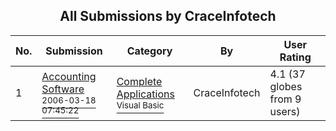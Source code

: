 ﻿<div align="center">

## All Submissions by CraceInfotech

</div>

No.  | Submission | Category | By   | User Rating
---- | ---------- | -------- | ---- | -----------
1 | [Accounting Software<br /><sup>2006-03-18 07:45:22</sup>](https://github.com/Planet-Source-Code/craceinfotech-accounting-software__1-64692) | [Complete Applications<br /><sup>Visual Basic</sup>](../ByCategory/complete-applications__1-27.md) | CraceInfotech | 4.1 (37 globes from 9 users)
